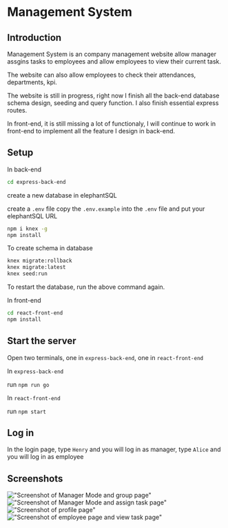 # Management System

## Introduction

Management System is an company management website allow manager assgins tasks to employees and allow employees to view their current task.

The website can also allow employees to check their attendances, departments, kpi.

The website is still in progress, right now I finish all the back-end database schema design, seeding and query function. I also finish essential express routes.

In front-end, it is still missing a lot of functionaly, I will continue to work in front-end to implement all the feature I design in back-end.

## Setup
In back-end
```sh
cd express-back-end
```
create a new database in elephantSQL

create a `.env` file copy the `.env.example` into the `.env` file and put your elephantSQL URL
```sh
npm i knex -g
npm install
```
To create schema in database
```sh
knex migrate:rollback
knex migrate:latest
knex seed:run
```
To restart the database, run the above command again.

In front-end
```sh
cd react-front-end
npm install
```

## Start the server

Open two terminals, one in `express-back-end`, one in `react-front-end`

In `express-back-end` 

run `npm run go`

In `react-front-end`

run `npm start`

## Log in

In the login page, type `Henry` and you will log in as manager, type `Alice` and you will log in as employee


## Screenshots
!["Screenshot of Manager Mode and group page"](https://github.com/s-awaken/management-system/blob/main/docs/Screen%20Shot%202020-11-08%20at%201.12.37%20PM.png?raw=true)
!["Screenshot of Manager Mode and assign task page"](https://github.com/s-awaken/management-system/blob/main/docs/Screen%20Shot%202020-11-08%20at%201.13.03%20PM.png?raw=true)
!["Screenshot of profile page"](https://github.com/s-awaken/management-system/blob/main/docs/Screen%20Shot%202020-11-08%20at%201.13.24%20PM.png?raw=true)
!["Screenshot of employee page and view task page"](https://github.com/s-awaken/management-system/blob/main/docs/Screen%20Shot%202020-11-08%20at%201.13.46%20PM.png?raw=true)


